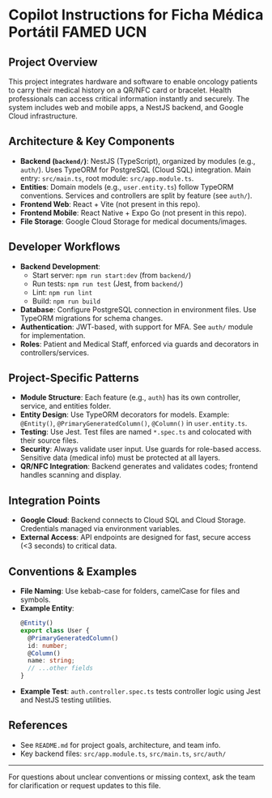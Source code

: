 # Copilot Instructions for Ficha Médica Portátil FAMED UCN

## Project Overview
This project integrates hardware and software to enable oncology patients to carry their medical history on a QR/NFC card or bracelet. Health professionals can access critical information instantly and securely. The system includes web and mobile apps, a NestJS backend, and Google Cloud infrastructure.

## Architecture & Key Components
- **Backend (`backend/`)**: NestJS (TypeScript), organized by modules (e.g., `auth/`). Uses TypeORM for PostgreSQL (Cloud SQL) integration. Main entry: `src/main.ts`, root module: `src/app.module.ts`.
- **Entities**: Domain models (e.g., `user.entity.ts`) follow TypeORM conventions. Services and controllers are split by feature (see `auth/`).
- **Frontend Web**: React + Vite (not present in this repo).
- **Frontend Mobile**: React Native + Expo Go (not present in this repo).
- **File Storage**: Google Cloud Storage for medical documents/images.

## Developer Workflows
- **Backend Development**:
  - Start server: `npm run start:dev` (from `backend/`)
  - Run tests: `npm run test` (Jest, from `backend/`)
  - Lint: `npm run lint`
  - Build: `npm run build`
- **Database**: Configure PostgreSQL connection in environment files. Use TypeORM migrations for schema changes.
- **Authentication**: JWT-based, with support for MFA. See `auth/` module for implementation.
- **Roles**: Patient and Medical Staff, enforced via guards and decorators in controllers/services.

## Project-Specific Patterns
- **Module Structure**: Each feature (e.g., `auth`) has its own controller, service, and entities folder.
- **Entity Design**: Use TypeORM decorators for models. Example: `@Entity()`, `@PrimaryGeneratedColumn()`, `@Column()` in `user.entity.ts`.
- **Testing**: Use Jest. Test files are named `*.spec.ts` and colocated with their source files.
- **Security**: Always validate user input. Use guards for role-based access. Sensitive data (medical info) must be protected at all layers.
- **QR/NFC Integration**: Backend generates and validates codes; frontend handles scanning and display.

## Integration Points
- **Google Cloud**: Backend connects to Cloud SQL and Cloud Storage. Credentials managed via environment variables.
- **External Access**: API endpoints are designed for fast, secure access (<3 seconds) to critical data.

## Conventions & Examples
- **File Naming**: Use kebab-case for folders, camelCase for files and symbols.
- **Example Entity**:
  ```typescript
  @Entity()
  export class User {
    @PrimaryGeneratedColumn()
    id: number;
    @Column()
    name: string;
    // ...other fields
  }
  ```
- **Example Test**: `auth.controller.spec.ts` tests controller logic using Jest and NestJS testing utilities.

## References
- See `README.md` for project goals, architecture, and team info.
- Key backend files: `src/app.module.ts`, `src/main.ts`, `src/auth/`

---
For questions about unclear conventions or missing context, ask the team for clarification or request updates to this file.
